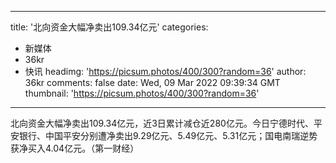 
---
title: '北向资金大幅净卖出109.34亿元'
categories: 
 - 新媒体
 - 36kr
 - 快讯
headimg: 'https://picsum.photos/400/300?random=36'
author: 36kr
comments: false
date: Wed, 09 Mar 2022 09:39:34 GMT
thumbnail: 'https://picsum.photos/400/300?random=36'
---

<div>   
北向资金大幅净卖出109.34亿元，近3日累计减仓近280亿元。今日宁德时代、平安银行、中国平安分别遭净卖出9.29亿元、5.49亿元、5.31亿元；国电南瑞逆势获净买入4.04亿元。（第一财经）  
</div>
            